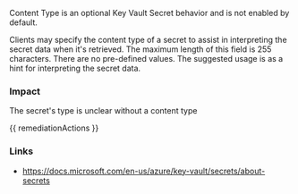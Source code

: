 
Content Type is an optional Key Vault Secret behavior and is not enabled by default.

Clients may specify the content type of a secret to assist in interpreting the secret data when it's retrieved. The maximum length of this field is 255 characters. There are no pre-defined values. The suggested usage is as a hint for interpreting the secret data.

### Impact
The secret's type is unclear without a content type

<!-- DO NOT CHANGE -->
{{ remediationActions }}

### Links
- https://docs.microsoft.com/en-us/azure/key-vault/secrets/about-secrets
        
